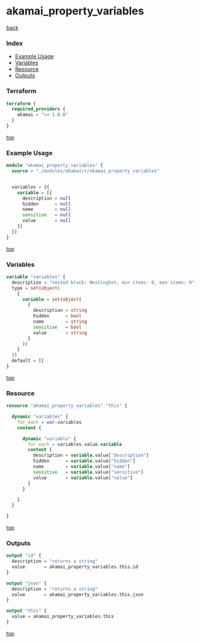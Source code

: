# akamai_property_variables

[back](../akamai.md)

### Index

- [Example Usage](#example-usage)
- [Variables](#variables)
- [Resource](#resource)
- [Outputs](#outputs)

### Terraform

```terraform
terraform {
  required_providers {
    akamai = ">= 1.0.0"
  }
}
```

[top](#index)

### Example Usage

```terraform
module "akamai_property_variables" {
  source = "./modules/akamai/r/akamai_property_variables"


  variables = [{
    variable = [{
      description = null
      hidden      = null
      name        = null
      sensitive   = null
      value       = null
    }]
  }]
}
```

[top](#index)

### Variables

```terraform
variable "variables" {
  description = "nested block: NestingSet, min items: 0, max items: 0"
  type = set(object(
    {
      variable = set(object(
        {
          description = string
          hidden      = bool
          name        = string
          sensitive   = bool
          value       = string
        }
      ))
    }
  ))
  default = []
}
```

[top](#index)

### Resource

```terraform
resource "akamai_property_variables" "this" {

  dynamic "variables" {
    for_each = var.variables
    content {

      dynamic "variable" {
        for_each = variables.value.variable
        content {
          description = variable.value["description"]
          hidden      = variable.value["hidden"]
          name        = variable.value["name"]
          sensitive   = variable.value["sensitive"]
          value       = variable.value["value"]
        }
      }

    }
  }

}
```

[top](#index)

### Outputs

```terraform
output "id" {
  description = "returns a string"
  value       = akamai_property_variables.this.id
}

output "json" {
  description = "returns a string"
  value       = akamai_property_variables.this.json
}

output "this" {
  value = akamai_property_variables.this
}
```

[top](#index)